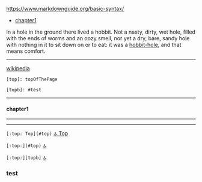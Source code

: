
https://www.markdownguide.org/basic-syntax/

* [chapter1](c1)

In a hole in the ground there lived a hobbit. Not a nasty, dirty, wet hole, filled with the ends
of worms and an oozy smell, nor yet a dry, bare, sandy hole with nothing in it to sit down on or to
eat: it was a [hobbit-hole][1], and that means comfort.

[1]: <https://en.wikipedia.org/wiki/Hobbit#Lifestyle> "Hobbit lifestyles"

---

[wikipedia][2]

[2]: https://en.wikipedia.org

[top]: topOfThePage

`[top]: topOfThePage`

[topb]: #note

`[topb]: #test`

---

[c1]: #chapter1
#### chapter1

---

---

`[:top: Top](#top)` [:top: Top](#top)

`[:top:](#top)` [:top:](#top)

`[:top:][topb]` [:top:][topb]

### test
